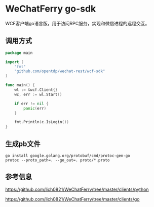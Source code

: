 # WeChatFerry go-sdk

WCF客户端go语言版，用于访问RPC服务，实现和微信进程的远程交互。

## 调用方式

```go
package main

import (
    "fmt"
    "github.com/opentdp/wechat-rest/wcf-sdk"
)

func main() {
    wl := &wcf.Client{}
    wc, err := wl.Start()

    if err != nil {
        panic(err)
    }

    fmt.Println(c.IsLogin())
}
```

## 生成pb文件

```shell
go install google.golang.org/protobuf/cmd/protoc-gen-go
protoc --proto_path=. --go_out=. proto/*.proto
```

## 参考信息

https://github.com/lich0821/WeChatFerry/tree/master/clients/python

https://github.com/lich0821/WeChatFerry/tree/master/clients/go
